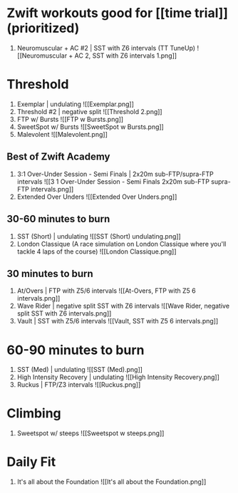 # Zwift workouts good for [[time trial]] (prioritized)
1. Neuromuscular + AC #2 | SST with Z6 intervals (TT TuneUp)
   ![[Neuromuscular + AC 2, SST with Z6 intervals 1.png]]
# Threshold
1. Exemplar | undulating
   ![[Exemplar.png]]
2. Threshold #2 | negative split
   ![[Threshold 2.png]]
3. FTP w/ Bursts
   ![[FTP w Bursts.png]]
4. SweetSpot w/ Bursts
   ![[SweetSpot w Bursts.png]]
5. Malevolent
   ![[Malevolent.png]]

## Best of Zwift Academy
1. 3:1 Over-Under Session - Semi Finals | 2x20m sub-FTP/supra-FTP intervals
   ![[3 1 Over-Under Session - Semi Finals  2x20m sub-FTP supra-FTP intervals.png]]
2. Extended Over Unders
   ![[Extended Over Unders.png]]
## 30-60 minutes to burn
1. SST (Short) | undulating
   ![[SST (Short)  undulating.png]]
2. London Classique (A race simulation on London Classique where you'll tackle 4 laps of the course)
   ![[London Classique.png]]

## 30 minutes to burn
1. At/Overs | FTP with Z5/6 intervals
   ![[At-Overs, FTP with Z5 6 intervals.png]]
2. Wave Rider | negative split SST with Z6 intervals
   ![[Wave Rider, negative split SST with Z6 intervals.png]]
3. Vault | SST with Z5/6 intervals
   ![[Vault, SST with Z5 6 intervals.png]]

# 60-90 minutes to burn
1. SST (Med) | undulating
   ![[SST (Med).png]]
2. High Intensity Recovery | undulating
   ![[High Intensity Recovery.png]]
3. Ruckus | FTP/Z3 intervals
   ![[Ruckus.png]]
# Climbing
1. Sweetspot w/ steeps
   ![[Sweetspot w steeps.png]]
# Daily Fit
1. It's all about the Foundation
   ![[It's all about the Foundation.png]]